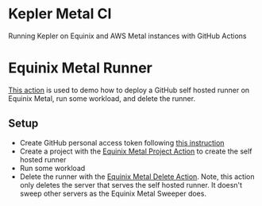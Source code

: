 # Kepler Metal CI 
Running Kepler on Equinix and AWS Metal instances with GitHub Actions

# Equinix Metal Runner
[This action](.github/workflows/equinix_metal_flow.yml) is used to demo how to deploy a GitHub self hosted runner on Equinix Metal, run some workload, and delete the runner.

## Setup

- Create GitHub personal access token following [this instruction](https://docs.github.com/en/rest/actions/self-hosted-runners?apiVersion=2022-11-28#create-configuration-for-a-just-in-time-runner-for-an-organization)
- Create a project with the [Equinix Metal Project Action](https://github.com/equinix-labs/metal-runner-action) to create the self hosted runner
- Run some workload
- Delete the runner with the [Equinix Metal Delete Action](https://github.com/rootfs/metal-delete-action). Note, this action only deletes the server that serves the self hosted runner. It doesn't sweep other servers as the Equinix Metal Sweeper does.